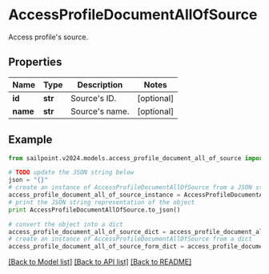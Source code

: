 # AccessProfileDocumentAllOfSource

Access profile's source.

## Properties

Name | Type | Description | Notes
------------ | ------------- | ------------- | -------------
**id** | **str** | Source&#39;s ID. | [optional] 
**name** | **str** | Source&#39;s name. | [optional] 

## Example

```python
from sailpoint.v2024.models.access_profile_document_all_of_source import AccessProfileDocumentAllOfSource

# TODO update the JSON string below
json = "{}"
# create an instance of AccessProfileDocumentAllOfSource from a JSON string
access_profile_document_all_of_source_instance = AccessProfileDocumentAllOfSource.from_json(json)
# print the JSON string representation of the object
print AccessProfileDocumentAllOfSource.to_json()

# convert the object into a dict
access_profile_document_all_of_source_dict = access_profile_document_all_of_source_instance.to_dict()
# create an instance of AccessProfileDocumentAllOfSource from a dict
access_profile_document_all_of_source_form_dict = access_profile_document_all_of_source.from_dict(access_profile_document_all_of_source_dict)
```
[[Back to Model list]](../README.md#documentation-for-models) [[Back to API list]](../README.md#documentation-for-api-endpoints) [[Back to README]](../README.md)


